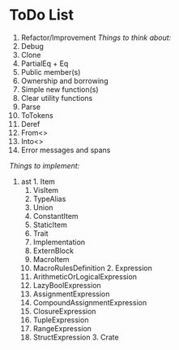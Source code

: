 # ToDo List
 1. Refactor/Improvement
  *Things to think about:*
   1. Debug
   2. Clone
   3. PartialEq + Eq
   4. Public member(s)
   5. Ownership and borrowing
   6. Simple new function(s)
   7. Clear utility functions
   8. Parse
   9. ToTokens
   10. Deref
   11. From<>
   12. Into<>
   13. Error messages and spans

  *Things to implement:*
   1. ast
     1. Item
       1. VisItem
         1. TypeAlias
         2. Union
         3. ConstantItem
         4. StaticItem
         5. Trait
         6. Implementation
         7. ExternBlock
       2. MacroItem
         1. MacroRulesDefinition
     2. Expression
       1. ArithmeticOrLogicalExpression
       2. LazyBoolExpression
       3. AssignmentExpression
       4. CompoundAssignmentExpression
       5. ClosureExpression
       6. TupleExpression
       7. RangeExpression
       8. StructExpression
     3. Crate
